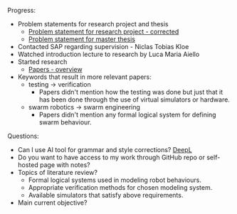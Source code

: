 Progress:
- Problem statements for research project and thesis
	- [Problem statement for research project - corrected](Problem%20statement%20for%20research%20project%20-%20corrected.md)
	- [Problem statement for master thesis](Problem%20statement%20for%20master%20thesis.md)
- Contacted SAP regarding supervision - Niclas Tobias Kloe
- Watched introduction lecture to research by Luca Maria Aiello
- Started research
	- [Papers - overview](Papers%20-%20overview.md)
- Keywords that result in more relevant papers:
	- testing $\rightarrow$ verification
		- Papers didn't mention how the testing was done but just that it has been done through the use of virtual simulators or hardware.
	- swarm robotics $\rightarrow$ swarm engineering
		- Papers didn't mention any formal logical system for defining swarm behaviour.

Questions:
- Can I use AI tool for grammar and style corrections? [DeepL](https://www.deepl.com/write)
- Do you want to have access to my work through GitHub repo or self-hosted page with notes?
- Topics of literature review?
	- Formal logical systems used in modeling robot behaviours.
	- Appropriate verification methods for chosen modeling system.
	- Available simulators that satisfy above requirements.
- Main current objective?

